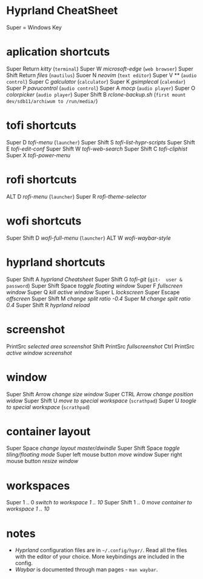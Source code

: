 # Hyprland CheatSheet #
  Super = Windows Key
# aplication shortcuts
  Super          Return   *kitty* (`terminal`)
  Super          W        *microsoft-edge* (`web browser`)
  Super   Shift  Return   *files* (`nautilus`)
  Suoer          N        *neovim* (`text editor`)
  Super          V        ** (`audio control`)
  Super          C        *galculator* (`calculator`)
  Super          K        *gsimplecal* (`calendar`)
  Super          P        *pavucontrol* (`audio control`)
  Super          A        *mocp* (`audio player`)
  Super          O        *colorpicker* (`audio player`)
  Super   Shift  B        *rclone-backup.sh* (`first mount dev/sdb11/archiwum to /run/media/`)
# tofi shortcuts
  Super          D        *tofi-menu* (`launcher`)
  Super   Shift  S        *tofi-list-hypr-scripts*
  Super   Shift  E        *tofi-edit-conf*
  Super   Shift  W        *tofi-web-search*
  Super   Shift  C        *tofi-cliphist*
  Super          X        *tofi-power-menu*
# rofi shortcuts
  ALT            D        *rofi-menu* (`launcher`)
  Super          R        *rofi-theme-selector*
# wofi shortcuts
  Super   Shift  D        *wofi-full-menu* (`launcher`)
            ALT  W        *wofi-waybar-style*
# hyprland shortcuts
  Super   Shift  A        *hyprland Cheatsheet*
  Super   Shift  G        *tofi-git* (`git-  user & password`)
  Super   Shift  Space    *toggle floating window*
  Super          F        *fullscreen window*
  Super          Q        *kill active window*
  Super          L        *lockscreen*
  Super   Escape          *offscreen*
  Super   Shift  M        *change split ratio -0.4*
  Super          M        *change split ratio 0.4*
  Super   Shift  R        *hyprland reload*
# screenshot
  PrintSrc                *selected area screenshot*
  Shift  PrintSrc         *fullscreenshot*
  Ctrl   PrintSrc         *active window screenshot*
# window
  Super   Shift  Arrow    *change size window*
  Super   CTRL   Arrow    *change position widow*
  Super   Shift  U        *move to special workspace* (`scrathpad`)
  Super          U        *toogle to special workspace* (`scrathpad`)
# container layout
  Super          Space       *change layout master/dwindle*
  Super   Shift  Space       *toggle tiling/floating mode*
  Super   left mouse button   *move window*
  Super   right mouse button  *resize window*
# workspaces
  Super         1 .. 0    *switch to workspace 1 .. 10*
  Super  Shift  1 .. 0    *move container to workspace 1 .. 10*
# notes
  - *Hyprland* configuration files are in `~/.config/hypr/`.
    Read all the files with the editor of your choice.
    More keybindings are included in the config.
  - *Waybar* is documented through man pages - `man waybar`. 
